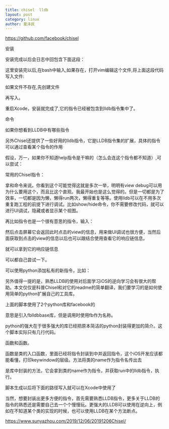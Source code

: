 ```yaml
---
title: chisel  lldb
layout: post
category: linux
author: 夏泽民
---
```

https://github.com/facebook/chisel

安装

安装完成以后会日志中回包含下面这段：

这里安装完以后,在bash中输入,如果存在，打开vim编辑这个文件,将上面这段代码写入文件:

如果文件不存在,先创建文件

再写入。

重启Xcode，安装就完成了,它的指令已经被包含到lldb指令集中了。

命令

如果你想看到LLDB中有哪些指令

另外Chisel还提供了一些好用的lldb指令，它是LLDB指令集的扩展，具体的指令可以通过查看某个指令的作用

假设，万一，如果你不知道help指令是干嘛的（怎么会连这个指令都不知道）,可以尝试：

常用的Chisel指令：

拿和命令来说。你看到这个可能觉得这就是多次一举，明明有view debug可以用为什么要用这个，而且比这个直观。我最开始也是这么觉得的。但是一切都是为了效率，一切都是因为懒，懒得run两次，懒得重复等等。使用lldb可以在不用多次重复跑工程的前提下进行调试。比如show/hide命令，你不需要修改代码，就可以进行UI调试，隐藏或者显示某个视图。

再比如指令也是一个很有意思的指令，输入：

然后点击屏幕它会返回此时点击的view的信息，用来做UI调试也很方便，当然后面获取到点击的view的信息以后也可以跟结合使用查看它的响应链信息。

就可以拿到它的响应链信息

可以都自己尝试一下。

可以使用python添加私有的新指令，比如：

另外值得一提的是，熟悉LLDB的使用对后面学习iOS的逆向学习会有很大的帮助。本文仅仅是科普Chisel和对它的readme的简单翻译，我们要学习的是如何使用简单的python扩展自己的工具库。

上面的脚本使用了2个python库和facebook的

意思是引入fblldbbase库，但是调用时使用fb作为名称。

python的强大在于很多强大的库已经把原本简洁的python封装得更加的简介。这个脚本实际只有几行代码。

函数和函数。

函数是类的入口函数，里面已经将指令封装到中并返回指令，这个iOS开发应该都能看懂，打印keywindow的层级。方法将类的name作为指令名传出去

是库中封装的方法，它会拿到类的name作为指令，并获取run中的lldb指令，执行。

脚本生成以后将下面的路径写入就可以在Xcode中使用了

当然，想要封装出更多方便的指令，首先需要熟悉LLDB指令，更多关于LLDB的指令的熟悉还是需要自己去一个个慢慢玩。更强大的LLDB可以使用在逆向上，例如在不知道某个类的实现的时候，也可以使用LLDB在某个方法断点。
<!-- more -->

https://www.sunyazhou.com/2019/12/06/20191206Chisel/

